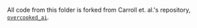 All code from this folder is forked from Carroll et. al.'s repository, [`overcooked_ai`](https://github.com/HumanCompatibleAI/overcooked_ai).